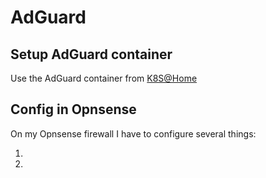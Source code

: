 # AdGuard

## Setup AdGuard container

Use the AdGuard container from [K8S@Home](https://github.com/k8s-at-home/charts/tree/master/charts/stable/adguard-home)


## Config in Opnsense

On my Opnsense firewall I have to configure several things:

1. 
2. 

